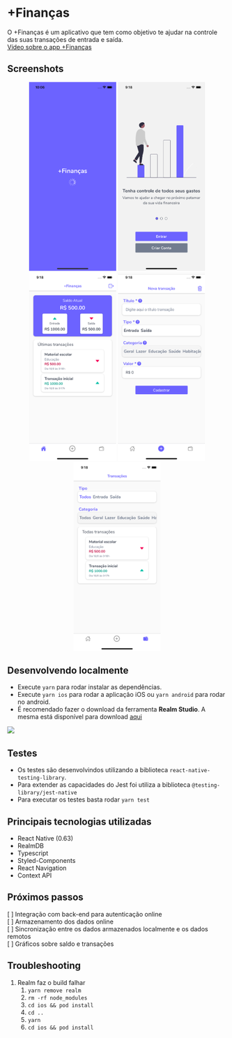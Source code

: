# +Finanças

O +Finanças é um aplicativo que tem como objetivo te ajudar na controle das suas transações de entrada e saída.  
[Vídeo sobre o app +Finanças](https://drive.google.com/file/d/124doJTTExpu3lM8DKf4eMq4rOv9u4Au8/view?usp=sharing)  

## Screenshots
<p align="center">
<img src="/samples/screenshots/screenshot-5.png"  width="200">
<img src="/samples/screenshots/screenshot-1.png"  width="200">
<img src="/samples/screenshots/screenshot-2.png"  width="200">
<img src="/samples/screenshots/screenshot-3.png"  width="200">
<img src="/samples/screenshots/screenshot-4.png"  width="200">
</p>



## Desenvolvendo localmente
- Execute `yarn` para rodar instalar as dependências.
- Execute `yarn ios` para rodar a aplicação iOS ou `yarn android` para rodar no android.
- É recomendado fazer o download da ferramenta **Realm Studio**. A mesma está disponível para download  [aqui](https://github.com/realm/realm-studio/releases)
<img src="https://gblobscdn.gitbook.com/assets%2F-L-nWFFFG5HNhz4YeOI_%2F-LGCcT4Y80DggHA2oNL1%2F-LGCdN0s54D2D7aTDXzg%2Fstudio-landing.png?alt=media&token=718f106d-1667-4584-903d-f89a63653283"  width="400">


## Testes
- Os testes são desenvolvindos utilizando a biblioteca `react-native-testing-library`.
- Para extender as capacidades do Jest foi utiliza a biblioteca `@testing-library/jest-native`
- Para executar os testes basta rodar `yarn test`

## Principais tecnologias utilizadas
- React Native (0.63)
- RealmDB
- Typescript
- Styled-Components
- React Navigation
- Context API



## Próximos passos
[ ] Integração com back-end para autenticação online  
[ ] Armazenamento dos dados online  
[ ] Sincronização entre os dados armazenados localmente e os dados remotos  
[ ] Gráficos sobre saldo e transações  


## Troubleshooting
1. Realm faz o build falhar
   1. `yarn remove realm`
   2. `rm -rf node_modules`
   3. `cd ios && pod install`
   4. `cd .. `
   5. `yarn`
   6. `cd ios && pod install`
